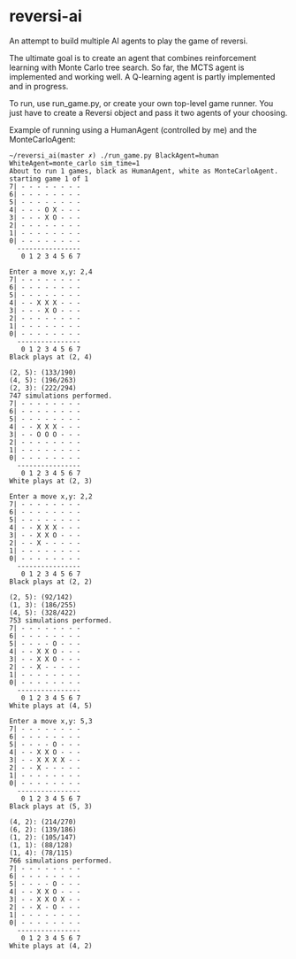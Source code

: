 # reversi-ai
An attempt to build multiple AI agents to play the game of reversi.

The ultimate goal is to create an agent that combines reinforcement learning with Monte Carlo tree search.
So far, the MCTS agent is implemented and working well.  A Q-learning agent is partly implemented and in progress.

To run, use run_game.py, or create your own top-level game runner.
You just have to create a Reversi object and pass it two agents of your choosing.

Example of running using a HumanAgent (controlled by me) and the MonteCarloAgent:

    ~/reversi_ai(master ✗) ./run_game.py BlackAgent=human WhiteAgent=monte_carlo sim_time=1
    About to run 1 games, black as HumanAgent, white as MonteCarloAgent.
    starting game 1 of 1
    7| - - - - - - - - 
    6| - - - - - - - - 
    5| - - - - - - - - 
    4| - - - O X - - - 
    3| - - - X O - - - 
    2| - - - - - - - - 
    1| - - - - - - - - 
    0| - - - - - - - - 
      ----------------
       0 1 2 3 4 5 6 7 
    
    Enter a move x,y: 2,4
    7| - - - - - - - - 
    6| - - - - - - - - 
    5| - - - - - - - - 
    4| - - X X X - - - 
    3| - - - X O - - - 
    2| - - - - - - - - 
    1| - - - - - - - - 
    0| - - - - - - - - 
      ----------------
       0 1 2 3 4 5 6 7 
    Black plays at (2, 4)
    
    (2, 5): (133/190)
    (4, 5): (196/263)
    (2, 3): (222/294)
    747 simulations performed.
    7| - - - - - - - - 
    6| - - - - - - - - 
    5| - - - - - - - - 
    4| - - X X X - - - 
    3| - - O O O - - - 
    2| - - - - - - - - 
    1| - - - - - - - - 
    0| - - - - - - - - 
      ----------------
       0 1 2 3 4 5 6 7 
    White plays at (2, 3)
    
    Enter a move x,y: 2,2
    7| - - - - - - - - 
    6| - - - - - - - - 
    5| - - - - - - - - 
    4| - - X X X - - - 
    3| - - X X O - - - 
    2| - - X - - - - - 
    1| - - - - - - - - 
    0| - - - - - - - - 
      ----------------
       0 1 2 3 4 5 6 7 
    Black plays at (2, 2)
    
    (2, 5): (92/142)
    (1, 3): (186/255)
    (4, 5): (328/422)
    753 simulations performed.
    7| - - - - - - - - 
    6| - - - - - - - - 
    5| - - - - O - - - 
    4| - - X X O - - - 
    3| - - X X O - - - 
    2| - - X - - - - - 
    1| - - - - - - - - 
    0| - - - - - - - - 
      ----------------
       0 1 2 3 4 5 6 7 
    White plays at (4, 5)
    
    Enter a move x,y: 5,3
    7| - - - - - - - - 
    6| - - - - - - - - 
    5| - - - - O - - - 
    4| - - X X O - - - 
    3| - - X X X X - - 
    2| - - X - - - - - 
    1| - - - - - - - - 
    0| - - - - - - - - 
      ----------------
       0 1 2 3 4 5 6 7 
    Black plays at (5, 3)
    
    (4, 2): (214/270)
    (6, 2): (139/186)
    (1, 2): (105/147)
    (1, 1): (88/128)
    (1, 4): (78/115)
    766 simulations performed.
    7| - - - - - - - - 
    6| - - - - - - - - 
    5| - - - - O - - - 
    4| - - X X O - - - 
    3| - - X X O X - - 
    2| - - X - O - - - 
    1| - - - - - - - - 
    0| - - - - - - - - 
      ----------------
       0 1 2 3 4 5 6 7 
    White plays at (4, 2)

